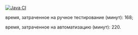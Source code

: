 [![Java CI](https://github.com/Ki-Pi-Avada/TestMode/actions/workflows/gradle.yml/badge.svg)](https://github.com/Ki-Pi-Avada/TestMode/actions/workflows/gradle.yml)

время, затраченное на ручное тестирование (минут): 168;

время, затраченное на автоматизацию (минут): 220.
